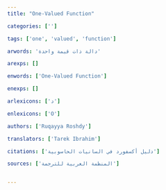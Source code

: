 ```yaml
---
title: "One-Valued Function"

categories: ['']

tags: ['one', 'valued', 'function']

arwords: 'دالة ذات قيمة واحدة'

arexps: []

enwords: ['One-Valued Function']

enexps: []

arlexicons: ['د']

enlexicons: ['O']

authors: ['Ruqayya Roshdy']

translators: ['Tarek Ibrahim']

citations: ['دليل أكسفورد في السانيات الحاسوبية']

sources: ['المنظمة العربية للترجمة']


---
```


